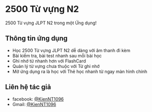 # 2500 Từ vựng N2 

2500 Từ vựng JLPT N2 trong một Ứng dụng!

## Thông tin ứng dụng

- Học 2500 Từ vựng JLPT N2 dễ dàng với âm thanh đi kèm
- Bài kiểm tra, bài test nhanh sau mỗi bài học
- Ghi nhớ từ nhanh hơn với FlashCard
- Quản lý từ vựng chưa thuộc với Từ ghi nhớ
- Mở ứng dụng ra là học với Thẻ học nhanh từ ngay màn hình chính

## Liên hệ tác giả 

- facebook: [@KienNT1096](https://www.facebook.com/KienNT1096/)
- Gmail: [@KienNT1096](https://mail.google.com/mail/?view=cm&source=mailto&to=kiennt1096@gmail.com)
